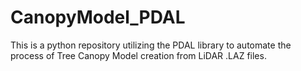 # CanopyModel_PDAL
This is a python repository utilizing the PDAL library to automate the process of Tree Canopy Model creation from LiDAR .LAZ files.
